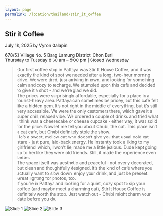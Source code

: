 ```yaml
---
layout: page
permalink: /location/thailand/stir_it_coffee
---
```


<div id="Location" style="display:none;" class="Thailand"></div>
<div class="container">     
  <article class="blog-post">
    <h2 class="display-5 link-body-emphasis mb-1">Stir it Coffee</h2>
    <p class="blog-post-meta">
      July 18, 2025 by <!-- <a href="#"> --> Vyron Galapin <!--</a>-->
      <div class="business-info">
        <div class="info-item">
            <i class="fas fa-map-marker-alt"></i>
            <span>678/53 Village No. 5 Bang Lamung District, Chon Buri</span>
        </div>
        <div class="info-item">
            <i class="far fa-clock"></i>
            <span>Thursday to Tuesday 8:30 am – 5:00 pm | Closed Wednesday </span>
        </div>
        <!-- <div class="info-item">
            <i class="fab fa-facebook"></i>
            <a href="" target="_blank">Facebook</a>
        </div>
        <div class="info-item">
            <i class="fab  fa-instagram"></i>
            <a href="" target="_blank">Instagram</a>
        </div> -->
      </div>
    </p>
    <div class="row"> 
      <div class="col-md-9"> 
        <blockquote class="blockquote">
          <p>
            Our first coffee stop in Pattaya was Stir It House Coffee, and it was exactly the kind of spot we needed after a long, two-hour morning drive. We were tired, just arriving in town, and looking for something calm and cozy to recharge. We stumbled upon this café and decided to give it a shot - and we’re glad we did.
            <br />
            The prices were surprisingly affordable, especially for a place in a tourist-heavy area. Pattaya can sometimes be pricey, but this café felt like a hidden gem. It’s not right in the middle of everything, but it’s still very accessible. We were the only customers there, which gave it a super chill, relaxed vibe. We ordered a couple of drinks and tried what I think was a cheesecake or cheese cupcake - either way, it was solid for the price.
            Now let me tell you about Chubi, the cat. This place isn’t a cat café, but Chubi definitely stole the show. 
            <br />
            He’s a sweet, mellow cat who doesn’t give you that usual cold cat stare - just pure, laid-back energy. He instantly took a liking to my girlfriend, which, I won’t lie, made me a little jealous. Dude kept going up to her like they were old friends. Still, it made the experience even better.
            <br />
            The space itself was aesthetic and peaceful - not overly decorated, but clean and thoughtfully designed. It’s the kind of café where you actually want to slow down, enjoy your drink, and just be present. Great lighting for photos, too.
            <br />
            If you’re in Pattaya and looking for a quiet, cozy spot to sip your coffee (and maybe meet a charming cat), Stir It House Coffee is definitely worth the stop. Just watch out - Chubi might charm your date before you do.
          </p>
        </blockquote>
      </div>     
      <div class="col-md-3">
        <div class="slideshow-container">
            <div class="slides">
                <img src="{{ site.baseurl }}/assets/images/thailand/Stir it Coffee 1.JPEG" alt="Slide 1">
                <img src="{{ site.baseurl }}/assets/images/thailand/Stir it Coffee 2.JPEG" alt="Slide 2">
                <img src="{{ site.baseurl }}/assets/images/thailand/Stir it Coffee 3.JPEG" alt="Slide 3">
            </div>
        </div>
      </div>
    </div>
    <!-- <div>
      <a href="https://maps.app.goo.gl/3AFLywg59a6m7VxH7" target="_blank">
        <div id="map-tile">
            <iframe src="https://www.google.com/maps/embed?pb=!1m18!1m12!1m3!1d31498.381159977675!2d123.28803007635597!3d9.306872929322981!2m3!1f0!2f0!3f0!3m2!1i1024!2i768!4f13.1!3m3!1m2!1s0x33ab6f6b71cb06e9%3A0xbffa3a21edd25020!2sKapeng%20Lokal%20Dgt!5e0!3m2!1sen!2sph!4v1740294951341!5m2!1sen!2sph" width="600" height="450" style="border:0;" allowfullscreen="" loading="lazy" referrerpolicy="no-referrer-when-downgrade"></iframe>
        </div>
        </a>
    </div> -->
  </article>
  <script src="{{ site.baseurl }}/assets/js/slideshow.js">
</div>
